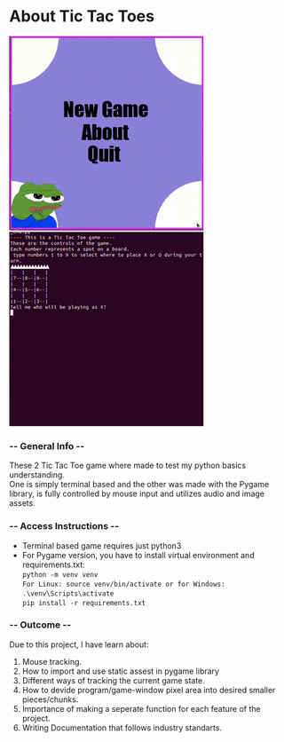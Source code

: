 # About Tic Tac Toes
![pygame version gif](/showcase_assets/pygame.gif)
![cmd version gif](/showcase_assets/cmd.gif)

### -- General Info --

These 2 Tic Tac Toe game where made to test my python basics understanding. <br> 
One is simply terminal based and the other was made with the Pygame library, is fully controlled by mouse input and utilizes audio and image assets.  

### -- Access Instructions --
- Terminal based game requires just python3
- For Pygame version, you have to install virtual environment and requirements.txt:<br>
  `
  python -m venv venv
  `<br>
  `
  For Linux: source venv/bin/activate or for Windows: .\venv\Scripts\activate
  `<br>
  `
  pip install -r requirements.txt
  `

### -- Outcome --

Due to this project, I have learn about:
1. Mouse tracking.
1. How to import and use static assest in pygame library
1. Different ways of tracking the current game state.
1. How to devide program/game-window pixel area into desired smaller pieces/chunks.
1. Importance of making a seperate function for each feature of the project.
2. Writing Documentation that follows industry standarts.
